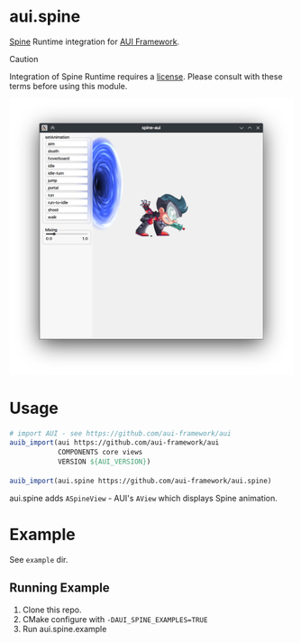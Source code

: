 # aui.spine

[Spine](https://esotericsoftware.com/) Runtime integration for [AUI Framework](https://github.com/aui-framework/aui).

> [!CAUTION]
> Integration of Spine Runtime requires a [license](http://esotericsoftware.com/spine-runtimes-license). Please consult
> with these terms before using this module.

![Photo](Screenshot_20250404_154751.png)

# Usage

```cmake
# import AUI - see https://github.com/aui-framework/aui
auib_import(aui https://github.com/aui-framework/aui
            COMPONENTS core views
            VERSION ${AUI_VERSION})

auib_import(aui.spine https://github.com/aui-framework/aui.spine)
```

aui.spine adds `ASpineView` - AUI's `AView` which displays Spine animation.

# Example

See `example` dir.

## Running Example

1. Clone this repo.
2. CMake configure with `-DAUI_SPINE_EXAMPLES=TRUE`
3. Run aui.spine.example
